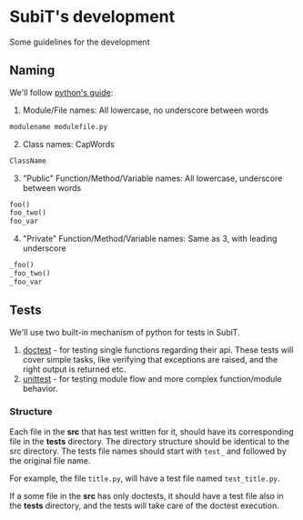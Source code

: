 # SubiT's development

Some guidelines for the development

## Naming

We'll follow [python's guide]( http://legacy.python.org/dev/peps/pep-0008 ):

1. Module/File names: All lowercase, no underscore between words

```python 
modulename modulefile.py
```

2. Class names: CapWords
```python
ClassName
```
3. "Public" Function/Method/Variable names: All lowercase, underscore between words
```python
foo()
foo_two()
foo_var
```
4. "Private" Function/Method/Variable names: Same as 3, with leading underscore
```python
_foo()
_foo_two()
_foo_var
```

## Tests

We'll use two built-in mechanism of python for tests in SubiT. 

1. [doctest](https://docs.python.org/2/library/doctest.html) - for testing 
single functions regarding their api. These tests will cover simple tasks, like
verifying that exceptions are raised, and the right output is returned etc.
2. [unittest](https://docs.python.org/2/library/unittest.html) - for testing 
module flow and more complex function/module behavior.

### Structure

Each file in the **src** that has test written for it, should have its corresponding
file in the **tests** directory. The directory structure should be identical to the
src directory. The tests file names should start with `test_` and followed by
the original file name.

For example, the file `title.py`, will have a test file named `test_title.py`.

If a some file in the **src** has only doctests, it should have a test file also 
in the **tests** directory, and the tests will take care of the doctest execution.